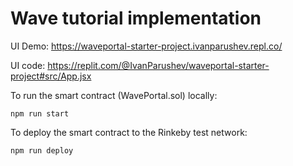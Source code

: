 # Wave tutorial implementation

UI Demo: https://waveportal-starter-project.ivanparushev.repl.co/

UI code: https://replit.com/@IvanParushev/waveportal-starter-project#src/App.jsx

To run the smart contract (WavePortal.sol) locally:

```script
npm run start
```

To deploy the smart contract to the Rinkeby test network:

```script
npm run deploy
```
